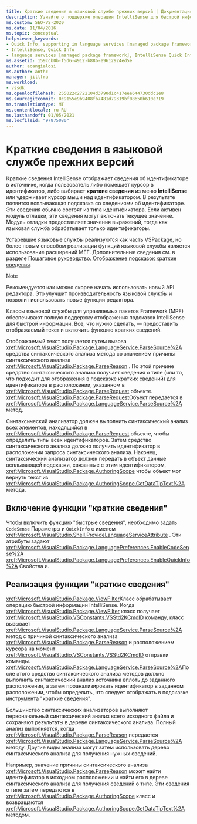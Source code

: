```yaml
---
title: Краткие сведения в языковой службе прежних версий | Документация Майкрософт
description: Узнайте о поддержке операции IntelliSense для быстрой информации для отображения сведений об идентификаторе.
ms.custom: SEO-VS-2020
ms.date: 11/04/2016
ms.topic: conceptual
helpviewer_keywords:
- Quick Info, supporting in language services [managed package framework]
- IntelliSense, Quick Info
- language services [managed package framework], IntelliSense Quick Info
ms.assetid: 159ccb0b-f5d6-4912-b88b-e9612924ed5e
author: acangialosi
ms.author: anthc
manager: jillfra
ms.workload:
- vssdk
ms.openlocfilehash: 255022c2722104d3790d1c417eee644730ddc1e8
ms.sourcegitcommit: 0c9155e9b9408fb7481d79319bf08650b610e719
ms.translationtype: MT
ms.contentlocale: ru-RU
ms.lasthandoff: 01/05/2021
ms.locfileid: "97875080"
---
```

# <a name="quick-info-in-a-legacy-language-service"></a>Краткие сведения в языковой службе прежних версий
Краткие сведения IntelliSense отображает сведения об идентификаторе в источнике, когда пользователь либо помещает курсор в идентификатор, либо выбирает **краткие сведения** из меню **IntelliSense** или удерживает курсор мыши над идентификатором. В результате появится всплывающая подсказка со сведениями об идентификаторе. Эти сведения обычно состоят из типа идентификатора. Если активен модуль отладки, эти сведения могут включать текущее значение. Модуль отладки предоставляет значения выражений, тогда как языковая служба обрабатывает только идентификаторы.

 Устаревшие языковые службы реализуются как часть VSPackage, но более новым способом реализации функций языковой службы является использование расширений MEF. Дополнительные сведения см. в разделе [Пошаговое руководство. Отображение подсказок краткие сведения](../../extensibility/walkthrough-displaying-quickinfo-tooltips.md).

> [!NOTE]
> Рекомендуется как можно скорее начать использовать новый API редактора. Это улучшит производительность языковой службы и позволит использовать новые функции редактора.

 Классы языковой службы для управляемых пакетов Framework (MPF) обеспечивают полную поддержку отображения подсказок IntelliSense для быстрой информации. Все, что нужно сделать, — предоставить отображаемый текст и включить функцию кратких сведений.

 Отображаемый текст получается путем вызова <xref:Microsoft.VisualStudio.Package.LanguageService.ParseSource%2A> средства синтаксического анализа метода со значением причины синтаксического анализа <xref:Microsoft.VisualStudio.Package.ParseReason> . По этой причине средство синтаксического анализа получает сведения о типе (или то, что подходит для отображения в подсказке кратких сведений) для идентификатора в расположении, указанном в <xref:Microsoft.VisualStudio.Package.ParseRequest> объекте. <xref:Microsoft.VisualStudio.Package.ParseRequest>Объект передается в <xref:Microsoft.VisualStudio.Package.LanguageService.ParseSource%2A> метод.

 Синтаксический анализатор должен выполнить синтаксический анализ всех элементов, находящийся в <xref:Microsoft.VisualStudio.Package.ParseRequest> объекте, чтобы определить типы всех идентификаторов. Затем средство синтаксического анализа должно получить идентификатор в расположении запроса синтаксического анализа. Наконец, синтаксический анализатор должен передать в объект данные всплывающей подсказки, связанные с этим идентификатором, <xref:Microsoft.VisualStudio.Package.AuthoringScope> чтобы объект мог вернуть текст из <xref:Microsoft.VisualStudio.Package.AuthoringScope.GetDataTipText%2A> метода.

## <a name="enabling-the-quick-info-feature"></a>Включение функции "краткие сведения"
 Чтобы включить функцию "быстрые сведения", необходимо задать `CodeSense` Параметры и `QuickInfo` с именем <xref:Microsoft.VisualStudio.Shell.ProvideLanguageServiceAttribute> . Эти атрибуты задают <xref:Microsoft.VisualStudio.Package.LanguagePreferences.EnableCodeSense%2A> <xref:Microsoft.VisualStudio.Package.LanguagePreferences.EnableQuickInfo%2A> Свойства и.

## <a name="implementing-the-quick-info-feature"></a>Реализация функции "краткие сведения"
 <xref:Microsoft.VisualStudio.Package.ViewFilter>Класс обрабатывает операцию быстрой информации IntelliSense. Когда <xref:Microsoft.VisualStudio.Package.ViewFilter> класс получает <xref:Microsoft.VisualStudio.VSConstants.VSStd2KCmdID> команду, класс вызывает <xref:Microsoft.VisualStudio.Package.LanguageService.ParseSource%2A> метод с причиной синтаксического анализа <xref:Microsoft.VisualStudio.Package.ParseReason> и расположением курсора на момент <xref:Microsoft.VisualStudio.VSConstants.VSStd2KCmdID> отправки команды. <xref:Microsoft.VisualStudio.Package.LanguageService.ParseSource%2A>После этого средство синтаксического анализа методов должно выполнить синтаксический анализ источника вплоть до заданного расположения, а затем проанализировать идентификатор в заданном расположении, чтобы определить, что следует отображать в подсказке инструмента "краткие сведения".

 Большинство синтаксических анализаторов выполняют первоначальный синтаксический анализ всего исходного файла и сохраняют результаты в дереве синтаксического анализа. Полный анализ выполняется, когда <xref:Microsoft.VisualStudio.Package.ParseReason> передается <xref:Microsoft.VisualStudio.Package.LanguageService.ParseSource%2A> методу. Другие виды анализа могут затем использовать дерево синтаксического анализа для получения нужных сведений.

 Например, значение причины синтаксического анализа <xref:Microsoft.VisualStudio.Package.ParseReason> может найти идентификатор в исходном расположении и найти его в дереве синтаксического анализа для получения сведений о типе. Эти сведения о типе затем передаются в <xref:Microsoft.VisualStudio.Package.AuthoringScope> класс и возвращаются <xref:Microsoft.VisualStudio.Package.AuthoringScope.GetDataTipText%2A> методом.
